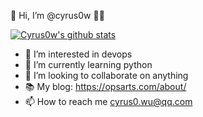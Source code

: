 👋 Hi, I’m @cyrus0w 👱‍♂️

[![Cyrus0w's github stats](https://github-readme-stats.vercel.app/api?username=cyrus0w&count_private=true&show_icons=true&theme=radical)](https://cyrus0w.github.io) 

- 👀 I’m interested in devops
- 🌱 I’m currently learning python
- 💞️ I’m looking to collaborate on anything
- 📚 My blog: https://opsarts.com/about/
- 📫 How to reach me cyrus0.wu@qq.com

<!--
**cyrus0w/cyrus0w** is a ✨ _special_ ✨ repository because its `README.md` (this file) appears on your GitHub profile.

Here are some ideas to get you started:

- 🔭 I’m currently working on ...
- 🌱 I’m currently learning ...
- 👯 I’m looking to collaborate on ...
- 🤔 I’m looking for help with ...
- 💬 Ask me about ...
- 📫 How to reach me: ...
- 😄 Pronouns: ...
- ⚡ Fun fact: ...
-->
